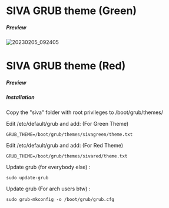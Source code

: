 # SIVA GRUB theme (Green)

##### Preview

![20230205_092405](https://user-images.githubusercontent.com/43517199/217972292-4d7aa9db-c864-4cbf-8ad7-6fe8ad9ffb82.jpg)

# SIVA GRUB theme (Red)

##### Preview



##### Installation

Copy the "siva" folder with root privileges to /boot/grub/themes/

Edit /etc/default/grub and add:    (For Green Theme)
```
GRUB_THEME=/boot/grub/themes/sivagreen/theme.txt
```
Edit /etc/default/grub and add:    (For Red Theme)
```
GRUB_THEME=/boot/grub/themes/sivared/theme.txt
```
Update grub (for everybody else) :
```
sudo update-grub
```
Update grub (For arch users btw) :
```
sudo grub-mkconfig -o /boot/grub/grub.cfg
```



